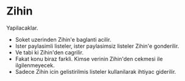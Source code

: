 # Zihin

Yapilacaklar.
- Soket uzerinden Zihin'e baglanti acilir. 
- Ister paylasimli listeler, ister paylasimsiz listeler Zihin'e gonderilir.
- Ve tabi ki Zihin'den cagrilir.
- Fakat konu biraz farkli. Kimse verinin Zihin'den cekmesi ile ilgilenmeyecek.
- Sadece Zihin icin gelistirilmis listeler kullanilarak ihtiyac giderilir.
